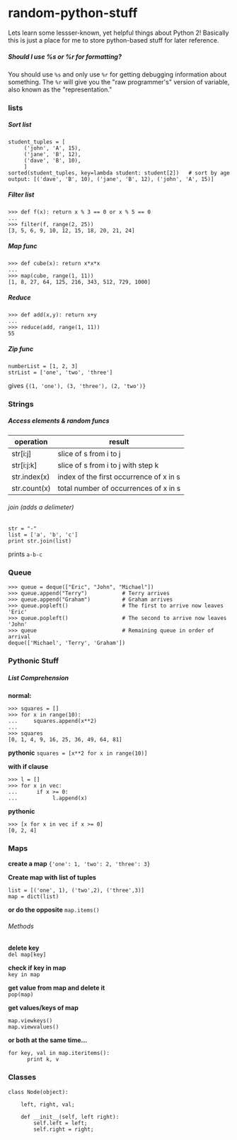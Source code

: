 # random-python-stuff
Lets learn some lessser-known, yet helpful things about Python 2! Basically this is just a place for me to store python-based stuff for later reference.

##### Should I use %s or %r for formatting?
You should use `%s` and only use `%r` for getting debugging information about something. The `%r` will give you the "raw programmer's" version of variable, also known as the "representation."

### lists
##### Sort list
``` 
student_tuples = [
     ('john', 'A', 15),
     ('jane', 'B', 12),
     ('dave', 'B', 10),
     ]
sorted(student_tuples, key=lambda student: student[2])   # sort by age
output: [('dave', 'B', 10), ('jane', 'B', 12), ('john', 'A', 15)]
```

##### Filter list
```
>>> def f(x): return x % 3 == 0 or x % 5 == 0
...
>>> filter(f, range(2, 25))
[3, 5, 6, 9, 10, 12, 15, 18, 20, 21, 24]
```

##### Map func
```
>>> def cube(x): return x*x*x
...
>>> map(cube, range(1, 11))
[1, 8, 27, 64, 125, 216, 343, 512, 729, 1000]
```

##### Reduce 
```
>>> def add(x,y): return x+y
...
>>> reduce(add, range(1, 11))
55
```
##### Zip func
```
numberList = [1, 2, 3]
strList = ['one', 'two', 'three']
```
gives
```{(1, 'one'), (3, 'three'), (2, 'two')}```

### Strings
##### Access elements & random funcs

| operation     | result                                  |
|---------------|-----------------------------------------|
| str[i:j]      | slice of s from i to j                  |
| str[i:j:k]    | slice of s from i to j with step k      |
| str.index(x)  | index of the first occurrence of x in s |
| str.count(x)  | total number of occurrences of x in s   |

###### join (adds a delimeter)
```
str = "-"
list = ['a', 'b', 'c']
print str.join(list)
```
prints `a-b-c`

### Queue
```>>> from collections import deque
>>> queue = deque(["Eric", "John", "Michael"])
>>> queue.append("Terry")           # Terry arrives
>>> queue.append("Graham")          # Graham arrives
>>> queue.popleft()                 # The first to arrive now leaves
'Eric'
>>> queue.popleft()                 # The second to arrive now leaves
'John'
>>> queue                           # Remaining queue in order of arrival
deque(['Michael', 'Terry', 'Graham'])
```

### Pythonic Stuff
##### List Comprehension
**normal:**
```
>>> squares = []
>>> for x in range(10):
...     squares.append(x**2)
...
>>> squares
[0, 1, 4, 9, 16, 25, 36, 49, 64, 81]
```
**pythonic**
```squares = [x**2 for x in range(10)]```

**with if clause**
```
>>> l = []
>>> for x in vec:
...      if x >= 0:
...           l.append(x)
```

**pythonic**
```
>>> [x for x in vec if x >= 0]
[0, 2, 4]
```
### Maps
**create a map**
`{'one': 1, 'two': 2, 'three': 3}`

**Create map with list of tuples**
```
list = [('one', 1), ('two',2), ('three',3)]
map = dict(list)
```
**or do the opposite**
`map.items()`

###### Methods
**delete key**<br />
`del map[key]`

**check if key in map**<br />
`key in map`

**get value from map and delete it**<br />
`pop(map)`

**get values/keys of map**<br />
```
map.viewkeys()
map.viewvalues()
```
**or both at the same time...**
```
for key, val in map.iteritems():
      print k, v
```

### Classes

```
class Node(object):

    left, right, val;
    
    def __init__(self, left right): 
        self.left = left;
        self.right = right;
    
```
